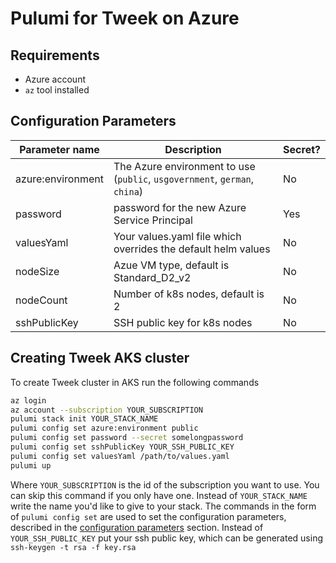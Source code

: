 # Pulumi for Tweek on Azure

## Requirements
 * Azure account
 * `az` tool installed

## Configuration Parameters
|Parameter name|Description|Secret?|
|----|----|----|
|azure:environment|The Azure environment to use (`public`, `usgovernment`, `german`, `china`)|No|
|password|password for the new Azure Service Principal|Yes|
|valuesYaml|Your values.yaml file which overrides the default helm values|No|
|nodeSize|Azue VM type, default is Standard_D2_v2|No|
|nodeCount|Number of k8s nodes, default is 2|No|
|sshPublicKey|SSH public key for k8s nodes |No|

## Creating Tweek AKS cluster
To create Tweek cluster in AKS run the following commands

```bash
az login
az account --subscription YOUR_SUBSCRIPTION
pulumi stack init YOUR_STACK_NAME
pulumi config set azure:environment public
pulumi config set password --secret somelongpassword
pulumi config set sshPublicKey YOUR_SSH_PUBLIC_KEY
pulumi config set valuesYaml /path/to/values.yaml
pulumi up
```

Where `YOUR_SUBSCRIPTION` is the id of the subscription you want to use. You can skip this command if you only have one.
Instead of `YOUR_STACK_NAME` write the name you'd like to give to your stack.
The commands in the form of `pulumi config set` are used to set the configuration parameters,
described in the [configuration parameters](#configuration-parameters) section.
Instead of `YOUR_SSH_PUBLIC_KEY` put your ssh public key, which can be generated using `ssh-keygen -t rsa -f key.rsa`
